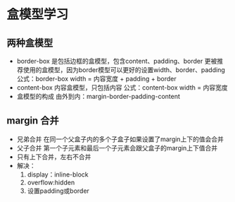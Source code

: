 # 盒模型学习

## 两种盒模型
- border-box
  是包括边框的盒模型，包含content、padding、border
  更被推荐使用的盒模型，因为border模型可以更好的设置width、border、padding
  公式：border-box width = 内容宽度 + padding + border
- content-box
  内容盒模型，只包括内容
  公式：content-box width = 内容宽度
- 盒模型的构成
  由外到内：margin-border-padding-content

## margin 合并
- 兄弟合并
  在同一个父盒子内的多个子盒子如果设置了margin上下的值会合并
- 父子合并
  第一个子元素和最后一个子元素会跟父盒子的margin上下值合并
- 只有上下合并，左右不合并
- 解决：
  1. display：inline-block
  2. overflow:hidden
  3. 设置padding或border
